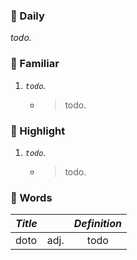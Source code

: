 ### :cherries: Daily
*todo.*
### :watermelon: Familiar
1. *`todo`.*
   * > todo.
### :tangerine: Highlight
1. *`todo`.*
   * > todo.
### :grapes: Words
|*Title*||*Definition*|
|:-----|-----:|:-----:|
|doto|adj.|todo|
